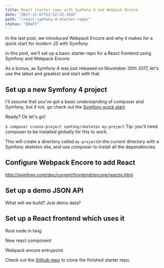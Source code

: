 ```yaml
---
title: React starter repo with Symfony 4 and Webpack Encore
date: "2017-12-07T22:22:32.169Z"
path: "/react-symfony-4-starter-repo/"
status: "DRAFT"
---
```


In the last post, we introduced Webpack Encore and why it makes for a quick start for modern JS with Symfony.

In this post, we'll set up a basic starter repo for a React frontend using Symfony and Webpack Encore.

As a bonus, as Symfony 4 was just released on November 30th 2017, let's use the latest and greatest and start with that.

## Set up a new Symfony 4 project
I'll assume that you've got a basic understanding of composer and Symfony, but if not, go check out the [Symfony quick start](http://symfony.com/doc/current/quick_tour/the_big_picture.html).

Ready? Ok let's go!

`$ composer create-project symfony/skeleton my-project`
Tip: you'll need composer to be installed globally for this to work.

This will create a directory called `my-project`in the current directory with a Symfony skeleton site, and use composer to install all the dependencies.

## Configure Webpack Encore to add React
http://symfony.com/doc/current/frontend/encore/reactjs.html

## Set up a demo JSON API
What will we build? Just demo data?

## Set up a React frontend which uses it
Root node in twig

New react component

Webpack encore entrypoint

Check out the [Github repo](https://github.com/zorfling/react-starter-symfony) to clone the finished starter repo.
